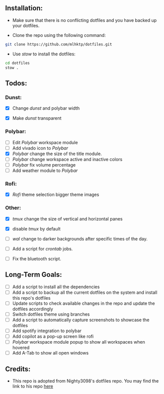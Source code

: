 ## Installation:

- Make sure that there is no conflicting dotfiles and you have backed up your dotfiles.

- Clone the repo using the following command:

```bash
git clone https://github.com/mlhktp/dotfiles.git
```

- Use *stow* to install the dotfiles:

```bash
cd dotfiles
stow .
```


## Todos:

### Dunst:
- [x] Change *dunst* and polybar width
- [x] Make *dunst* transparent


### Polybar:
- [ ] Edit *Polybar* workspace module
- [ ] Add vivado icon to *Polybar*
- [x] *Polybar* change the size of the title module.
- [ ] *Polybar* change workspace active and inactive colors
- [ ] *Polybar* fix volume percentage
- [ ] Add weather module to *Polybar*

### Rofi:
- [x] *Rofi* theme selection bigger theme images

### Other:
- [x] *tmux* change the size of vertical and horizontal panes
- [x] disable *tmux* by default
- [ ] *wal* change to darker backgrounds after specific times of the day.
- [ ] Add a script for *crontab* jobs.
- [ ] Fix the bluetooth script.


## Long-Term Goals:

- [ ] Add a script to install all the dependencies
- [ ] Add a script to backup all the current dotfiles on the system and install this repo's dotfiles
- [ ] Update scripts to check available changes in the repo and update the dotfiles accordingly
- [ ] Switch dotfiles theme using branches
- [ ] Add a script to automatically capture screenshots to showcase the dotfiles
- [ ] Add spotify integration to polybar
- [ ] Add copilot as a pop-up screen like rofi
- [ ] *Polybar* workspace module popup to show all workspaces when hovered
- [ ] Add A-Tab to show all open windows

## Credits:

- This repo is adopted from Nighty3098's dotfiles repo. You may find the link to his repo [here](https://github.com/Nighty3098/DevDotfiles/)
